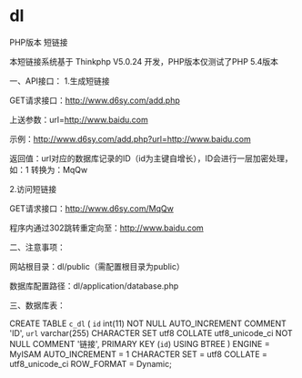 # dl
PHP版本 短链接

本短链接系统基于  Thinkphp V5.0.24 开发，PHP版本仅测试了PHP 5.4版本

一、API接口：
1.生成短链接 

GET请求接口：http://www.d6sy.com/add.php

上送参数：url=http://www.baidu.com

示例：http://www.d6sy.com/add.php?url=http://www.baidu.com



返回值：url对应的数据库记录的ID（id为主键自增长），ID会进行一层加密处理，如：1 转换为：MqQw

2.访问短链接

GET请求接口：http://www.d6sy.com/MqQw

程序内通过302跳转重定向至：http://www.baidu.com


二、注意事项：

网站根目录：dl/public（需配置根目录为public）

数据库配置路径：dl/application/database.php

三、数据库表：

CREATE TABLE `c_dl`  (
  `id` int(11) NOT NULL AUTO_INCREMENT COMMENT 'ID',
  `url` varchar(255) CHARACTER SET utf8 COLLATE utf8_unicode_ci NOT NULL COMMENT '链接',
  PRIMARY KEY (`id`) USING BTREE
) ENGINE = MyISAM AUTO_INCREMENT = 1 CHARACTER SET = utf8 COLLATE = utf8_unicode_ci ROW_FORMAT = Dynamic;


